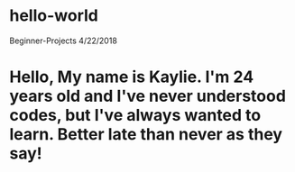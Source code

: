 # hello-world
Beginner-Projects 4/22/2018


# Hello, My name is Kaylie. I'm 24 years old and I've never understood codes, but I've always wanted to learn. Better late than never as they say! 
